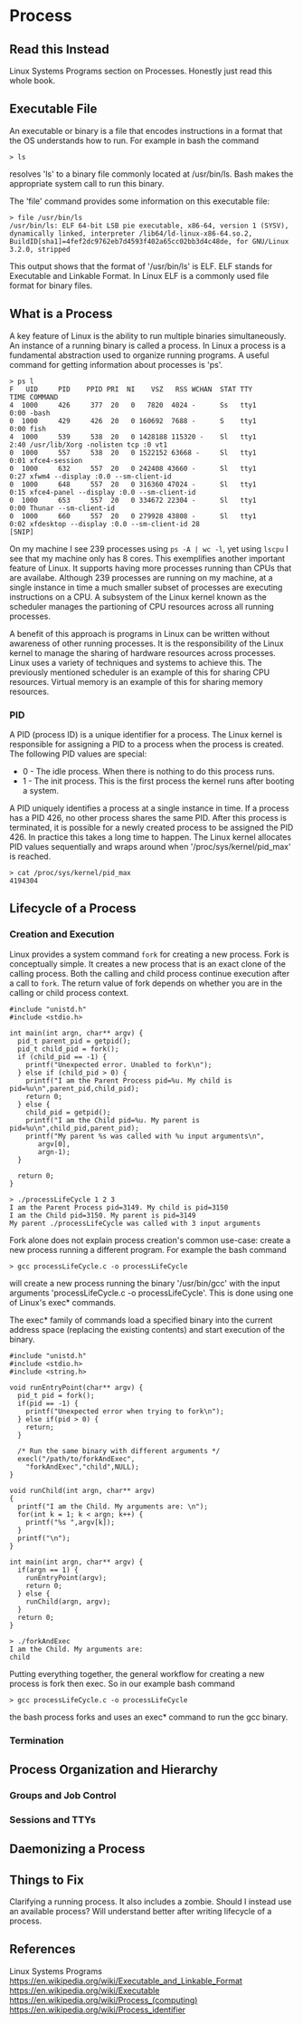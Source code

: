 # Process
## Read this Instead
Linux Systems Programs section on Processes. Honestly just read this whole book.

## Executable File
An executable or binary is a file that encodes instructions in a format that the OS understands how to run. For example in bash the command

    > ls

resolves 'ls' to a binary file commonly located at /usr/bin/ls. Bash makes the appropriate system call to run this binary.

The 'file' command provides some information on this executable file:

```
> file /usr/bin/ls
/usr/bin/ls: ELF 64-bit LSB pie executable, x86-64, version 1 (SYSV), dynamically linked, interpreter /lib64/ld-linux-x86-64.so.2, BuildID[sha1]=4fef2dc9762eb7d4593f402a65cc02bb3d4c48de, for GNU/Linux 3.2.0, stripped
```
This output shows that the format of '/usr/bin/ls' is ELF. ELF stands for Executable and Linkable Format. In Linux ELF is a commonly used file format for binary files.

## What is a Process
A key feature of Linux is the ability to run multiple binaries simultaneously. An instance of a running binary is called a process. In Linux a process is a fundamental abstraction used to organize running programs. A useful command for getting information about processes is 'ps'.
```
> ps l
F   UID     PID    PPID PRI  NI    VSZ   RSS WCHAN  STAT TTY        TIME COMMAND
4  1000     426     377  20   0   7820  4024 -      Ss   tty1       0:00 -bash
0  1000     429     426  20   0 160692  7688 -      S    tty1       0:00 fish
4  1000     539     538  20   0 1428188 115320 -    Sl   tty1       2:40 /usr/lib/Xorg -nolisten tcp :0 vt1
0  1000     557     538  20   0 1522152 63668 -     Sl   tty1       0:01 xfce4-session
0  1000     632     557  20   0 242408 43660 -      Sl   tty1       0:27 xfwm4 --display :0.0 --sm-client-id 
0  1000     648     557  20   0 316360 47024 -      Sl   tty1       0:15 xfce4-panel --display :0.0 --sm-client-id
0  1000     653     557  20   0 334672 22304 -      Sl   tty1       0:00 Thunar --sm-client-id 
0  1000     660     557  20   0 279928 43808 -      Sl   tty1       0:02 xfdesktop --display :0.0 --sm-client-id 28
[SNIP]
```
On my machine I see 239 processes using `ps -A | wc -l`, yet using `lscpu` I see that my machine only has 8 cores. This exemplifies another important feature of Linux. It supports having more processes running than CPUs that are availabe. Although 239 processes are running on my machine, at a single instance in time a much smaller subset of processes are executing instructions on a CPU. A subsystem of the Linux kernel known as the scheduler manages the partioning of CPU resources across all running processes. 

A benefit of this approach is programs in Linux can be written without awareness of other running processes. It is the responsibility of the Linux kernel to manage the sharing of hardware resources across processes. Linux uses a variety of techniques and systems to achieve this. The previously mentioned scheduler is an example of this for sharing CPU resources. Virtual memory is an example of this for sharing memory resources.

### PID 
A PID (process ID) is a unique identifier for a process. The Linux kernel is responsible for assigning a PID to a process when the process is created. The following PID values are special:
* 0 - The idle process. When there is nothing to do this process runs.
* 1 - The init process. This is the first process the kernel runs after booting a system.

A PID uniquely identifies a process at a single instance in time. If a process has a PID 426, no other process shares the same PID. After this process is terminated, it is possible for a newly created process to be assigned the PID 426. In practice this takes a long time to happen. The Linux kernel allocates PID values sequentially and wraps around when '/proc/sys/kernel/pid_max' is reached.
```
> cat /proc/sys/kernel/pid_max
4194304
```
## Lifecycle of a Process
### Creation and Execution
Linux provides a system command <code>fork</code> for creating a new process. Fork is conceptually simple. It creates a new process that is an exact clone of the calling process. Both the calling and child process continue execution after a call to <code>fork</code>. The return value of fork depends on whether you are in the calling or child process context.
```
#include "unistd.h"
#include <stdio.h>

int main(int argn, char** argv) {
  pid_t parent_pid = getpid();  
  pid_t child_pid = fork();
  if (child_pid == -1) {
    printf("Unexpected error. Unabled to fork\n");
  } else if (child_pid > 0) {
    printf("I am the Parent Process pid=%u. My child is pid=%u\n",parent_pid,child_pid);
    return 0;
  } else {
    child_pid = getpid();
    printf("I am the Child pid=%u. My parent is pid=%u\n",child_pid,parent_pid);
    printf("My parent %s was called with %u input arguments\n",
	   argv[0],
	   argn-1);
  }
  
  return 0;
}
```
```
> ./processLifeCycle 1 2 3
I am the Parent Process pid=3149. My child is pid=3150
I am the Child pid=3150. My parent is pid=3149
My parent ./processLifeCycle was called with 3 input arguments
```
Fork alone does not explain process creation's common use-case: create a new process running a different program. For example the bash command
```
> gcc processLifeCycle.c -o processLifeCycle
```
will create a new process running the binary '/usr/bin/gcc' with the input arguments 'processLifeCycle.c -o processLifeCycle'. This is done using one of Linux's exec* commands.

The exec* family of commands load a specified binary into the current address space (replacing the existing contents) and start execution of the binary.
```
#include "unistd.h"
#include <stdio.h>
#include <string.h>

void runEntryPoint(char** argv) {
  pid_t pid = fork();
  if(pid == -1) {
    printf("Unexpected error when trying to fork\n");
  } else if(pid > 0) {
    return; 
  }

  /* Run the same binary with different arguments */
  execl("/path/to/forkAndExec",
	"forkAndExec","child",NULL);
}

void runChild(int argn, char** argv)
{
  printf("I am the Child. My arguments are: \n");
  for(int k = 1; k < argn; k++) {
    printf("%s ",argv[k]);
  }
  printf("\n");
}

int main(int argn, char** argv) {
  if(argn == 1) {
    runEntryPoint(argv);
    return 0;
  } else {
    runChild(argn, argv);
  }
  return 0;
}
```
```
> ./forkAndExec
I am the Child. My arguments are:
child
```
Putting everything together, the general workflow for creating a new process is fork then exec. So in our example bash command
```
> gcc processLifeCycle.c -o processLifeCycle
```
the bash process forks and uses an exec* command to run the gcc binary.
### Termination





## Process Organization and Hierarchy

### Groups and Job Control

### Sessions and TTYs

## Daemonizing a Process

## Things to Fix
Clarifying a running process. It also includes a zombie. Should I instead use an available process? Will understand better after writing lifecycle of a process.


## References
Linux Systems Programs 
https://en.wikipedia.org/wiki/Executable_and_Linkable_Format
https://en.wikipedia.org/wiki/Executable
https://en.wikipedia.org/wiki/Process_(computing)
https://en.wikipedia.org/wiki/Process_identifier
